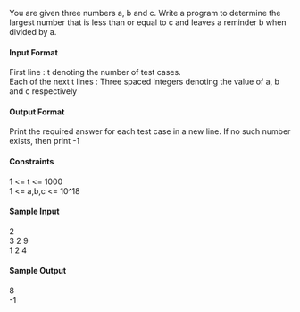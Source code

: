 You are given three numbers a, b and c. Write a program to determine the largest number that is less than or equal to c and leaves a reminder b when divided by a.

#### Input Format

First line : t denoting the number of test cases.  
Each of the next t lines : Three spaced integers denoting the value of a, b and c respectively

#### Output Format

Print the required answer for each test case in a new line. If no such number exists, then print -1

#### Constraints

1 <= t <=  1000  
1 <= a,b,c <= 10^18

#### Sample Input

2  
3 2 9  
1 2 4

#### Sample Output

8  
-1
